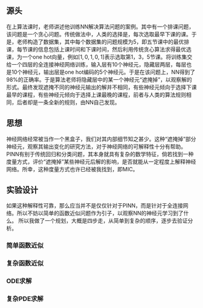 ## 源头
在上算法课时，老师讲述他训练NN解决算法问题的案例。其中有一个排课问题，该问题是一个贪心问题。传统做法中，人类的选择是，每次选取最早下课的课。于是，老师构造了数据集，其中每个数据集的问题规模为5，即五节课中的最优排课，每节课的信息包括上课时间和下课时间，然后利用传统贪心算法求得最优选课，为一个one hot向量，例如$[1,0,1,0,1]$表示选取第1，3，5节课。将训练集交给一个四层的全连接神经网络训练，输入层有10个神经元，隐藏层两层，每层也是10个神经元，输出层是one hot编码的5个神经元。于是在该问题上，NN得到了98%的正确率。于是算法老师将隐藏层中的某一个神经元“遮掩掉”，以观察解的形式。最终发现遮掩不同的神经元输出的解并不相同，有些神经元倾向于选择下课最早的课程，有些神经元倾向于选择上课最晚的课程，前者与人类的算法规则相同，后者却是一条全新的规则，由NN自己发现。
## 思想
神经网络经常被当作一个黑盒子，我们对其内部细节知之甚少。这种“遮掩掉”部分神经元，观察其输出变化的研究方法，对于神经网络的可解释性十分有帮助。PINN有别于传统回归和分类问题，其本身就具有复杂的数学特征，倘若找到一种度量方式，评价“遮掩掉”某些神经元后解的影响，是否就能从一定程度上解释神经网络。所幸，这种度量方式也许已经被我找到，即MIC。
## 实验设计
如果这种解释性可靠，那么应当并不是仅仅针对于PINN，而是针对于全连接网络。所以不妨以简单的函数近似问题作为引子，以观察NN的神经元学习到了什么。
所以我做了一个规划，大概是四步走，从简单到复杂的顺序，逐步去验证分析。
### 简单函数近似
### 复杂函数近似
### ODE求解
### 复杂PDE求解